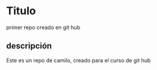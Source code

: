 # Titulo
primer repo creado en git hub

##  descripción
Este es un repo de camilo, creado para el curso de git hub
